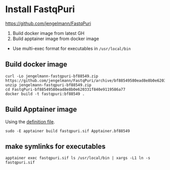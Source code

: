 # Install FastqPuri

https://github.com/jengelmann/FastqPuri

1. Build docker image from latest GH
2. Build apptainer image from docker image
  - Use multi-exec format for executables in `/usr/local/bin`

## Build docker image
```
curl -Lo jengelmann-fastqpuri-bf88549.zip https://github.com/jengelmann/FastqPuri/archive/bf88549580ead8e8b0e620331f840e9119586a77.zip
unzip jengelmann-fastqpuri-bf88549.zip
cd FastqPuri-bf88549580ead8e8b0e620331f840e9119586a77
docker build -t fastqpuri:bf88549 .
```

## Build Apptainer image
Using the [definition file](Apptainer).
```
sudo -E apptainer build fastqpuri.sif Apptainer.bf88549
```

## make symlinks for executables
```
apptainer exec fastqpuri.sif ls /usr/local/bin | xargs -L1 ln -s fastqpuri.sif
```

